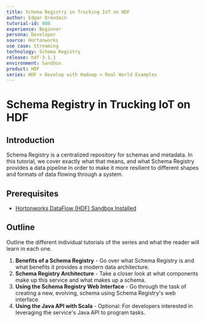 ```yaml
---
title: Schema Registry in Trucking IoT on HDF
author: Edgar Orendain
tutorial-id: 808
experience: Beginner
persona: Developer
source: Hortonworks
use case: Streaming
technology: Schema Registry
release: hdf-3.1.1
environment: Sandbox
product: HDF
series: HDF > Develop with Hadoop > Real World Examples
---
```


# Schema Registry in Trucking IoT on HDF

## Introduction

Schema Registry is a centralized repository for schemas and metadata.  In this tutorial, we cover exactly what that means, and what Schema Registry provides a data pipeline in order to make it more resilient to different shapes and formats of data flowing through a system.


## Prerequisites

-   [Hortonworks DataFlow (HDF) Sandbox Installed](https://hortonworks.com/downloads/#sandbox)


## Outline

Outline the different individual tutorials of the series and what the reader will learn in each one.

1.  **Benefits of a Schema Registry** - Go over what Schema Registry is and what benefits it provides a modern data architecture.
2.  **Schema Registry Architecture** - Take a closer look at what components make up this service and what makes up a schema.
3.  **Using the Schema Registry Web Interface** - Go through the task of creating a new, evolving, schema using Schema Registry's web interface.
4.  **Using the Java API with Scala** - Optional: For developers interested in leveraging the service's Java API to program tasks.
